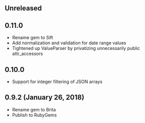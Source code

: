 ## Unreleased

## 0.11.0

* Rename gem to Sift
* Add normalization and validation for date range values
* Tightened up ValueParser by privatizing unnecessarily public attr_accessors

## 0.10.0

* Support for integer filtering of JSON arrays

## 0.9.2 (January 26, 2018)

* Rename gem to Brita
* Publish to RubyGems
